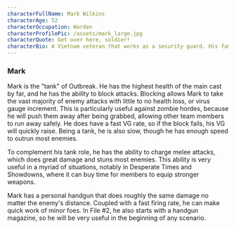 ```yaml
---
characterFullName: Mark Wilkins
characterAge: 52
characterOccupation: Warden
characterProfilePic: /assets/mark_large.jpg
characterQuote: Get over here, soldier!
characterBio: A Vietnam veteran that works as a security guard. His family is everything to him.
---
```

### Mark

<CharacterProfileCard/>

Mark is the "tank" of Outbreak. He has the highest health of the main cast by far, and he has the ability to block attacks. Blocking allows Mark to take the vast majority of enemy attacks with little to no health loss, or virus gauge increment. This is particularly useful against zombie hordes, because he will push them away after being grabbed, allowing other team members to run away safely. He does have a fast VG rate, so if the block fails, his VG will quickly raise. Being a tank, he is also slow, though he has enough speed to outrun most enemies.

To complement his tank role, he has the ability to charge melee attacks, which does great damage and stuns most enemies. This ability is very useful in a myriad of situations, notably in Desperate Times and Showdowns, where it can buy time for members to equip stronger weapons.

Mark has a personal handgun that does roughly the same damage no matter the enemy's distance. Coupled with a fast firing rate, he can make quick work of minor foes. In File #2, he also starts with a handgun magazine, so he will be very useful in the beginning of any scenario. 
